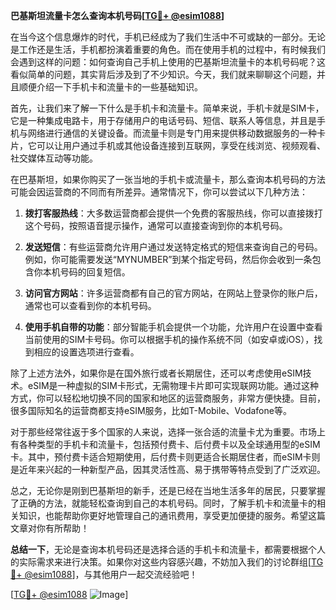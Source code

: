 **巴基斯坦流量卡怎么查询本机号码[[TG💪+ @esim1088](https://t.me/s/esim1088)]**

在当今这个信息爆炸的时代，手机已经成为了我们生活中不可或缺的一部分。无论是工作还是生活，手机都扮演着重要的角色。而在使用手机的过程中，有时候我们会遇到这样的问题：如何查询自己手机上使用的巴基斯坦流量卡的本机号码呢？这看似简单的问题，其实背后涉及到了不少知识。今天，我们就来聊聊这个问题，并且顺便介绍一下手机卡和流量卡的一些基础知识。

首先，让我们来了解一下什么是手机卡和流量卡。简单来说，手机卡就是SIM卡，它是一种集成电路卡，用于存储用户的电话号码、短信、联系人等信息，并且是手机与网络进行通信的关键设备。而流量卡则是专门用来提供移动数据服务的一种卡片，它可以让用户通过手机或其他设备连接到互联网，享受在线浏览、视频观看、社交媒体互动等功能。

在巴基斯坦，如果你购买了一张当地的手机卡或流量卡，那么查询本机号码的方法可能会因运营商的不同而有所差异。通常情况下，你可以尝试以下几种方法：

1. **拨打客服热线**：大多数运营商都会提供一个免费的客服热线，你可以直接拨打这个号码，按照语音提示操作，通常可以直接查询到你的本机号码。

2. **发送短信**：有些运营商允许用户通过发送特定格式的短信来查询自己的号码。例如，你可能需要发送“MYNUMBER”到某个指定号码，然后你会收到一条包含你本机号码的回复短信。

3. **访问官方网站**：许多运营商都有自己的官方网站，在网站上登录你的账户后，通常也可以查看到你的本机号码。

4. **使用手机自带的功能**：部分智能手机会提供一个功能，允许用户在设置中查看当前使用的SIM卡号码。你可以根据手机的操作系统不同（如安卓或iOS），找到相应的设置选项进行查看。

除了上述方法外，如果你是在国外旅行或者长期居住，还可以考虑使用eSIM技术。eSIM是一种虚拟的SIM卡形式，无需物理卡片即可实现联网功能。通过这种方式，你可以轻松地切换不同的国家和地区的运营商服务，非常方便快捷。目前，很多国际知名的运营商都支持eSIM服务，比如T-Mobile、Vodafone等。

对于那些经常往返于多个国家的人来说，选择一张合适的流量卡尤为重要。市场上有各种类型的手机卡和流量卡，包括预付费卡、后付费卡以及全球通用型的eSIM卡。其中，预付费卡适合短期使用，后付费卡则更适合长期居住者，而eSIM卡则是近年来兴起的一种新型产品，因其灵活性高、易于携带等特点受到了广泛欢迎。

总之，无论你是刚到巴基斯坦的新手，还是已经在当地生活多年的居民，只要掌握了正确的方法，就能轻松查询到自己的本机号码。同时，了解手机卡和流量卡的相关知识，也能帮助你更好地管理自己的通讯费用，享受更加便捷的服务。希望这篇文章对你有所帮助！

**总结一下**，无论是查询本机号码还是选择合适的手机卡和流量卡，都需要根据个人的实际需求来进行决策。如果你对这些内容感兴趣，不妨加入我们的讨论群组[[TG💪+ @esim1088](https://t.me/s/esim1088)]，与其他用户一起交流经验吧！

[[TG💪+ @esim1088](https://t.me/s/esim1088) ![Image](https://i.postimg.cc/4NQfJmqS/Snipaste-2025-05-13-00-14-12.png)]